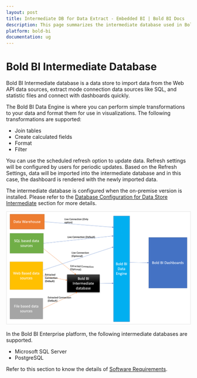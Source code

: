 ```yaml
---
layout: post
title: Intermediate DB for Data Extract - Embedded BI | Bold BI Docs
description: This page summarizes the intermediate database used in Bold BI for processing data extracts with extract mode data sources for embedded analytics.
platform: bold-bi
documentation: ug
---
```

# Bold BI Intermediate Database 

Bold BI Intermediate database is a data store to import data from the Web API data sources, extract mode connection data sources like SQL, and statistic files and connect with dashboards quickly. 

The Bold BI Data Engine is where you can perform simple transformations to your data and format them for use in visualizations. The following transformations are supported: 

* Join tables
* Create calculated fields
* Format
* Filter

You can use the scheduled refresh option to update data. Refresh settings will be configured by users for periodic updates. Based on the Refresh Settings, data will be imported into the intermediate database and in this case, the dashboard is rendered with the newly imported data.

The intermediate database is configured when the on-premise version is installed. Please refer to the [Database Configuration for Data Store Intermediate](https://help.boldbi.com/embedded-bi/application-startup/#database-configuration-for-data-store) section for more details.

![Bold BI Intermediate Database Structure](/static/assets/embedded/working-with-datasource/images/boldbiintermediatedatabase.png)
         
In the Bold BI Enterprise platform, the following intermediate databases are supported.
 * Microsoft SQL Server
 * PostgreSQL
 
 Refer to this section to know the details of [Software Requirements](/embedded-bi/setup/overview/#software-requirements).